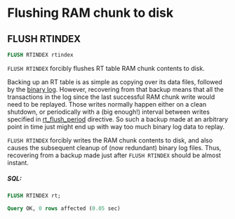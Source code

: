 # Flushing RAM chunk to disk 

## FLUSH RTINDEX

<!-- example flush_rtindex -->

```sql
FLUSH RTINDEX rtindex
```

`FLUSH RTINDEX` forcibly flushes RT table RAM chunk contents to disk.

Backing up an RT table is as simple as copying over its data files, followed by the [binary log](../Logging/Binary_logging.md). However, recovering from that backup means that all the transactions in the log since the last successful RAM chunk write would need to be replayed. Those writes normally happen either on a clean shutdown, or periodically with a (big enough!) interval between writes specified in  [rt_flush_period](../Server_settings/Searchd.md#rt_flush_period) directive. So such a backup made at an arbitrary point in time just might end up with way too much binary log data to replay.

`FLUSH RTINDEX` forcibly writes the RAM chunk contents to disk, and also causes the subsequent cleanup of (now redundant) binary log files. Thus,  recovering from a backup made just after `FLUSH RTINDEX` should be almost instant.


<!-- intro -->
##### SQL:

<!-- request SQL -->

```sql
FLUSH RTINDEX rt;
```
<!-- response mysql -->
```sql
Query OK, 0 rows affected (0.05 sec)
```
<!-- end -->

